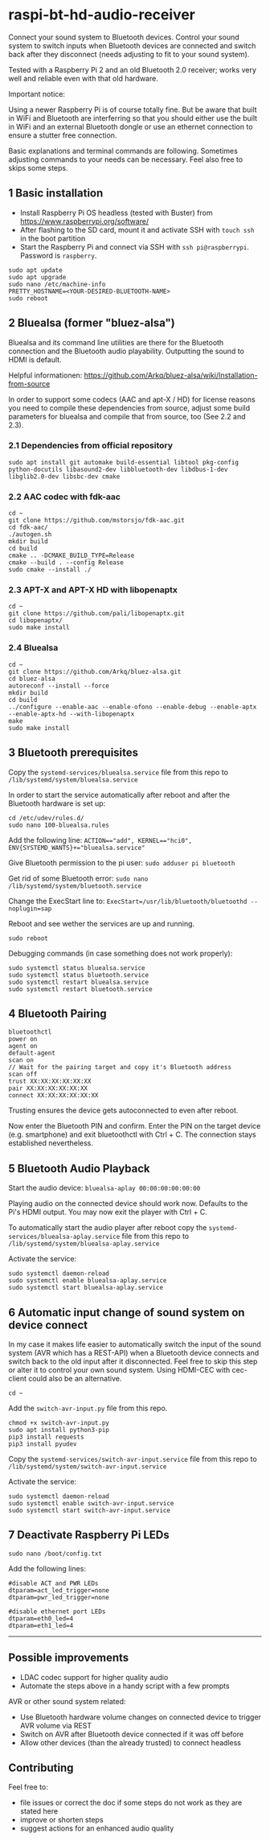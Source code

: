 # raspi-bt-hd-audio-receiver

Connect your sound system to Bluetooth devices. Control your sound system to switch inputs when Bluetooth devices are connected and switch back after they disconnect (needs adjusting to fit to your sound system).

Tested with a Raspberry Pi 2 and an old Bluetooth 2.0 receiver; works very well and reliable even with that old hardware.

Important notice:

Using a newer Raspberry Pi is of course totally fine. But be aware that built in WiFi and Bluetooth are interferring so that you should either use the built in WiFi and an external Bluetooth dongle or use an ethernet connection to ensure a stutter free connection.

Basic explanations and terminal commands are following. Sometimes adjusting commands to your needs can be necessary. Feel also free to skips some steps.

## 1 Basic installation

- Install Raspberry Pi OS headless (tested with Buster) from https://www.raspberrypi.org/software/
- After flashing to the SD card, mount it and activate SSH with `touch ssh` in the boot partition
- Start the Raspberry Pi and connect via SSH with `ssh pi@raspberrypi`. Password is `raspberry`.


```
sudo apt update
sudo apt upgrade
sudo nano /etc/machine-info
PRETTY_HOSTNAME=<YOUR-DESIRED-BLUETOOTH-NAME>
sudo reboot
```

## 2 Bluealsa (former "bluez-alsa")

Bluealsa and its command line utilities are there for the Bluetooth connection and the Bluetooth audio playability. Outputting the sound to HDMI is default.

Helpful informationen: https://github.com/Arkq/bluez-alsa/wiki/Installation-from-source

In order to support some codecs (AAC and apt-X / HD) for license reasons you need to compile these dependencies from source, adjust some build parameters for bluealsa and compile that from source, too (See 2.2 and 2.3).

### 2.1 Dependencies from official repository

`sudo apt install git automake build-essential libtool pkg-config python-docutils libasound2-dev libbluetooth-dev libdbus-1-dev libglib2.0-dev libsbc-dev cmake`

### 2.2 AAC codec with fdk-aac

```
cd ~
git clone https://github.com/mstorsjo/fdk-aac.git
cd fdk-aac/
./autogen.sh 
mkdir build
cd build
cmake .. -DCMAKE_BUILD_TYPE=Release
cmake --build . --config Release
sudo cmake --install ./
```

### 2.3 APT-X and APT-X HD with libopenaptx

```
cd ~
git clone https://github.com/pali/libopenaptx.git
cd libopenaptx/
sudo make install
```

### 2.4 Bluealsa

```
cd ~
git clone https://github.com/Arkq/bluez-alsa.git
cd bluez-alsa
autoreconf --install --force
mkdir build
cd build
../configure --enable-aac --enable-ofono --enable-debug --enable-aptx --enable-aptx-hd --with-libopenaptx
make
sudo make install
```

## 3 Bluetooth prerequisites

Copy the `systemd-services/bluealsa.service` file from this repo to `/lib/systemd/system/bluealsa.service`

In order to start the service automatically after reboot and after the Bluetooth hardware is set up:

```
cd /etc/udev/rules.d/
sudo nano 100-bluealsa.rules
```

Add the following line: `ACTION=="add", KERNEL=="hci0", ENV{SYSTEMD_WANTS}+="bluealsa.service"`

Give Bluetooth permission to the pi user: `sudo adduser pi bluetooth`

Get rid of some Bluetooth error: `sudo nano /lib/systemd/system/bluetooth.service`

Change the ExecStart line to: `ExecStart=/usr/lib/bluetooth/bluetoothd --noplugin=sap`

Reboot and see wether the services are up and running.

`sudo reboot`

Debugging commands (in case something does not work properly):

```
sudo systemctl status bluealsa.service
sudo systemctl status bluetooth.service
sudo systemctl restart bluealsa.service
sudo systemctl restart bluetooth.service
```

## 4 Bluetooth Pairing

```
bluetoothctl
power on
agent on
default-agent
scan on
// Wait for the pairing target and copy it's Bluetooth address
scan off
trust XX:XX:XX:XX:XX:XX
pair XX:XX:XX:XX:XX:XX
connect XX:XX:XX:XX:XX:XX
```

Trusting ensures the device gets autoconnected to even after reboot.

Now enter the Bluetooth PIN and confirm. Enter the PIN on the target device (e.g. smartphone) and exit bluetoothctl with Ctrl + C. The connection stays established nevertheless.

## 5 Bluetooth Audio Playback

Start the audio device: `bluealsa-aplay 00:00:00:00:00:00`

Playing audio on the connected device should work now. Defaults to the Pi's HDMI output. You may now exit the player with Ctrl + C.

To automatically start the audio player after reboot copy the `systemd-services/bluealsa-aplay.service` file from this repo to `/lib/systemd/system/bluealsa-aplay.service`

Activate the service:

```
sudo systemctl daemon-reload
sudo systemctl enable bluealsa-aplay.service
sudo systemctl start bluealsa-aplay.service
```

## 6 Automatic input change of sound system on device connect

In my case it makes life easier to automatically switch the input of the sound system (AVR which has a REST-API) when a Bluetooth device connects and switch back to the old input after it disconnected. Feel free to skip this step or alter it to control your own sound system. Using HDMI-CEC with cec-client could also be an alternative.

`cd ~`

Add the `switch-avr-input.py` file from this repo.

```
chmod +x switch-avr-input.py
sudo apt install python3-pip
pip3 install requests
pip3 install pyudev
```

Copy the `systemd-services/switch-avr-input.service` file from this repo to `/lib/systemd/system/switch-avr-input.service`

Activate the service:

```
sudo systemctl daemon-reload
sudo systemctl enable switch-avr-input.service
sudo systemctl start switch-avr-input.service
```

## 7 Deactivate Raspberry Pi LEDs

`sudo nano /boot/config.txt`

Add the following lines:

```
#disable ACT and PWR LEDs
dtparam=act_led_trigger=none
dtparam=pwr_led_trigger=none

#disable ethernet port LEDs
dtparam=eth0_led=4
dtparam=eth1_led=4
```

---

## Possible improvements

- LDAC codec support for higher quality audio
- Automate the steps above in a handy script with a few prompts

AVR or other sound system related:

- Use Bluetooth hardware volume changes on connected device to trigger AVR volume via REST
- Switch on AVR after Bluetooth device connected if it was off before
- Allow other devices (than the already trusted) to connect headless

## Contributing

Feel free to:

- file issues or correct the doc if some steps do not work as they are stated here
- improve or shorten steps
- suggest actions for an enhanced audio quality